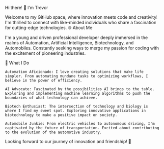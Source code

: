 Hi there! 👋 I'm Trevor

Welcome to my GitHub space, where innovation meets code and creativity! I'm thrilled to connect with like-minded individuals who share a fascination for cutting-edge technologies.
🌐 About Me

I'm a young and driven professional developer deeply immersed in the realms of Automation, Artificial Intelligence, Biotechnology, and Automobiles. Constantly seeking ways to merge my passion for coding with the excitement of pioneering industries.

🚀 What I Do

    
    Automation Aficionado: I love creating solutions that make life simpler. From automating mundane tasks to optimizing workflows, I believe in the power of efficiency.

    AI Advocate: Fascinated by the possibilities AI brings to the table. Exploring and implementing machine learning algorithms to push the boundaries of what technology can achieve.

    Biotech Enthusiast: The intersection of technology and biology is where I find my sweet spot. Exploring innovative applications in biotechnology to make a positive impact on society.

    Automobile Junkie: From electric vehicles to autonomous driving, I'm captivated by the future of transportation. Excited about contributing to the evolution of the automotive industry.



Looking forward to our journey of innovation and friendship! 🚀
